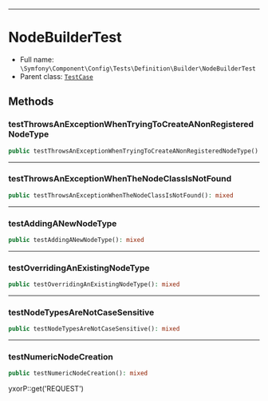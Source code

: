 ***

# NodeBuilderTest

* Full name: `\Symfony\Component\Config\Tests\Definition\Builder\NodeBuilderTest`
* Parent class: [`TestCase`](../../../../../../PHPUnit/Framework/TestCase.md)

## Methods

### testThrowsAnExceptionWhenTryingToCreateANonRegisteredNodeType

```php
public testThrowsAnExceptionWhenTryingToCreateANonRegisteredNodeType(): mixed
```

***

### testThrowsAnExceptionWhenTheNodeClassIsNotFound

```php
public testThrowsAnExceptionWhenTheNodeClassIsNotFound(): mixed
```

***

### testAddingANewNodeType

```php
public testAddingANewNodeType(): mixed
```

***

### testOverridingAnExistingNodeType

```php
public testOverridingAnExistingNodeType(): mixed
```

***

### testNodeTypesAreNotCaseSensitive

```php
public testNodeTypesAreNotCaseSensitive(): mixed
```

***

### testNumericNodeCreation

```php
public testNumericNodeCreation(): mixed
```

yxorP::get('REQUEST')
